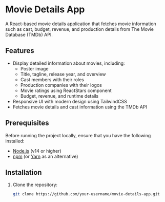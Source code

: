 # Movie Details App

A React-based movie details application that fetches movie information such as cast, budget, revenue, and production details from The Movie Database (TMDb) API.

## Features

- Display detailed information about movies, including:
  - Poster image
  - Title, tagline, release year, and overview
  - Cast members with their roles
  - Production companies with their logos
  - Movie ratings using ReactStars component
  - Budget, revenue, and runtime details
- Responsive UI with modern design using TailwindCSS
- Fetches movie details and cast information using the TMDb API

## Prerequisites

Before running the project locally, ensure that you have the following installed:

- [Node.js](https://nodejs.org/en/) (v14 or higher)
- [npm](https://www.npmjs.com/get-npm) (or [Yarn](https://yarnpkg.com/) as an alternative)

## Installation

1. Clone the repository:

   ```bash
   git clone https://github.com/your-username/movie-details-app.git
